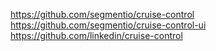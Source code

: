 https://github.com/segmentio/cruise-control
https://github.com/segmentio/cruise-control-ui
https://github.com/linkedin/cruise-control
